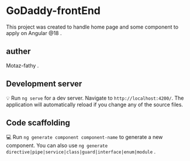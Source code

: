 # GoDaddy-frontEnd

This project was created to handle home page and some component to apply on Angular @18   .

## auther  
Motaz-fathy .

## Development server

💡 Run `ng serve` for a dev server. Navigate to `http://localhost:4200/`. The application will automatically reload if you change any of the source files.

## Code scaffolding

💻 Run `ng generate component component-name` to generate a new component. You can also use `ng generate directive|pipe|service|class|guard|interface|enum|module` .


